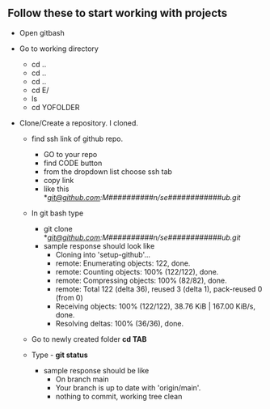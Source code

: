 ## Follow these to start working with projects

* Open gitbash
* Go to working directory
  * cd ..
  * cd ..
  * cd ..
  * cd E/
  * ls
  * cd YOFOLDER
 
* Clone/Create a repository. I cloned.
  * find ssh link of github repo.
    * GO to your repo
    * find CODE button
    * from the dropdown list choose ssh tab
    * copy link
    * like this **git@github.com:M##########*n/se############ub.git**
   
  * In git bash type
    * git clone **git@github.com:M##########*n/se############ub.git**
    * sample response should look like
      * Cloning into 'setup-github'...
      * remote: Enumerating objects: 122, done.
      * remote: Counting objects: 100% (122/122), done.
      * remote: Compressing objects: 100% (82/82), done.
      * remote: Total 122 (delta 36), reused 3 (delta 1), pack-reused 0 (from 0)
      * Receiving objects: 100% (122/122), 38.76 KiB | 167.00 KiB/s, done.
      * Resolving deltas: 100% (36/36), done.
  * Go to newly created folder **cd TAB**
  * Type - **git status**
    * sample response should be like
      * On branch main
      * Your branch is up to date with 'origin/main'.
      * nothing to commit, working tree clean
 

